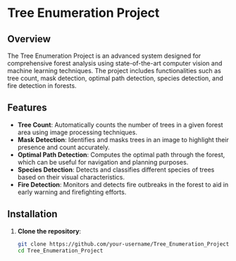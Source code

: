 # Tree Enumeration Project

## Overview

The Tree Enumeration Project is an advanced system designed for comprehensive forest analysis using state-of-the-art computer vision and machine learning techniques. The project includes functionalities such as tree count, mask detection, optimal path detection, species detection, and fire detection in forests.

## Features

- **Tree Count**: Automatically counts the number of trees in a given forest area using image processing techniques.
- **Mask Detection**: Identifies and masks trees in an image to highlight their presence and count accurately.
- **Optimal Path Detection**: Computes the optimal path through the forest, which can be useful for navigation and planning purposes.
- **Species Detection**: Detects and classifies different species of trees based on their visual characteristics.
- **Fire Detection**: Monitors and detects fire outbreaks in the forest to aid in early warning and firefighting efforts.

## Installation

1. **Clone the repository**:
   ```sh
   git clone https://github.com/your-username/Tree_Enumeration_Project.git
   cd Tree_Enumeration_Project
